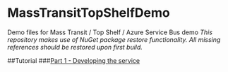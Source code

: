 MassTransitTopShelfDemo
=======================

Demo files for Mass Transit / Top Shelf / Azure Service Bus demo
_This repository makes use of NuGet package restore functionality. All missing references should be restored upon first build._

##Tutorial
###[Part 1 - Developing the service](http://warrenbutt.ca/microservice-architectures-in-net-part-1/)
